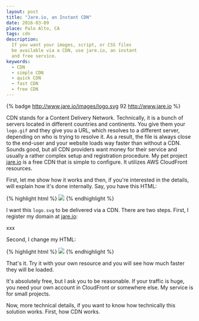 ```yaml
---
layout: post
title: "Jare.io, an Instant CDN"
date: 2016-03-09
place: Palo Alto, CA
tags: cdn
description:
  If you want your images, script, or CSS files
  be available via a CDN, use jare.io, an instant
  and free service.
keywords:
  - CDN
  - simple CDN
  - quick CDN
  - fast CDN
  - free CDN
---
```


{% badge http://www.jare.io/images/logo.svg 92 http://www.jare.io %}

CDN stands for a Content Delivery Network. Technically, it is a bunch
of servers located in different countries and continents. You give them
your `logo.gif` and they give you a URL, which resolves to a different
server, depending on who is trying to resolve it. As a result, the
file is always close to the end-user and your website loads way faster
than without a CDN. Sounds good, but all CDN providers want money
for their service and usually a rather complex setup and registration
procedure. My pet project [jare.io](http://www.jare.io) is a free
CDN that is simple to configure. It utilizes AWS CloudFront resources.

<!--more-->

First, let me show how it works and then, if you're interested in
the details, will explain how it's done internally. Say, you have
this HTML:

{% highlight html %}
<img src="http://www.teamed.io/image/logo.svg"/>
{% endhighlight %}

I want this `logo.svg` to be delivered via a CDN. There are two steps.
First, I register my domain at [jare.io](http://www.jare.io):

xxx

Second, I change my HTML:

{% highlight html %}
<img src="http://cf.jare.io/?u=http://www.teamed.io/image/logo.svg"/>
{% endhighlight %}

That's it. Try it with your own resource and you will see how
much faster they will be loaded.

It's absolutely free, but I ask you to be reasonable. If your traffic
is huge, you need your own account in CloudFront or somewhere else. My
service is for small projects.

Now, more technical details, if you want to know how technically
this solution works. First, how CDN works.
